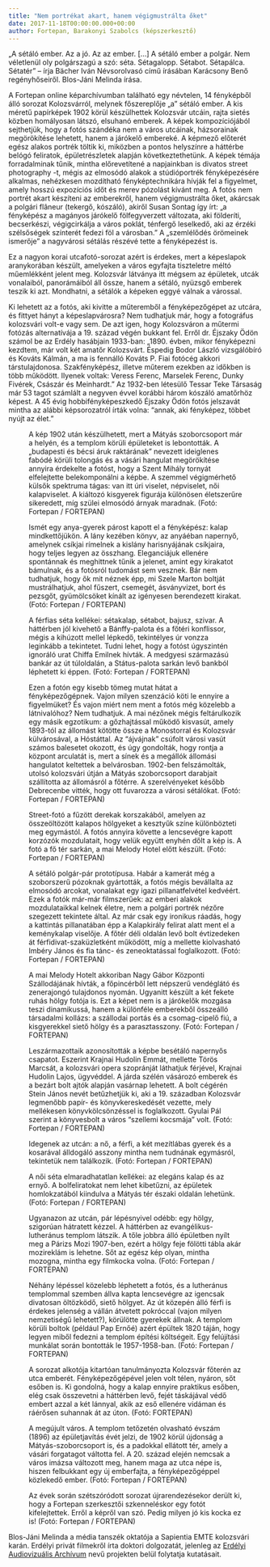 ```yaml
---
title: "Nem portrékat akart, hanem végigmustrálta őket"
date: 2017-11-18T00:00:00.000+00:00
author: Fortepan, Barakonyi Szabolcs (képszerkesztő)
---
```


„A sétáló ember. Az a jó. Az az ember. [...] A sétáló ember a polgár. Nem véletlenül oly polgárszagú a szó: séta. Sétagalopp. Sétabot. Sétapálca. Sétatér” – írja Bächer Iván Névsorolvasó című írásában Karácsony Benő regényhőseiről. Blos-Jáni Melinda írása.

A Fortepan online képarchívumban található egy névtelen, 14 fényképből álló sorozat Kolozsvárról, melynek főszereplője „a” sétáló ember. A kis méretű papírképek 1902 körül készülhettek Kolozsvár utcáin, rajta sietés közben homályosan látszó, elsuhanó emberek. A képek kompozíciójából sejthetjük, hogy a fotós szándéka nem a város utcáinak, házsorainak megörökítése lehetett, hanem a járókelő embereké. A képmező előterét egész alakos portrék töltik ki, miközben a pontos helyszínre a háttérbe belógó feliratok, épületrészletek alapján következtethetünk. A képek témája forradalminak tűnik, mintha előrevetítené a napjainkban is divatos street photography -t, mégis az elmosódó alakok a stúdióportrék fényképezésére alkalmas, nehézkesen mozdítható fényképtechnikára hívják fel a figyelmet, amely hosszú expozíciós időt és merev pózolást kívánt meg. A fotós nem portrét akart készíteni az emberekről, hanem végigmustrálta őket, akárcsak a polgári flâneur (tekergő, kószáló), akiről Susan Sontag így írt: „a fényképész a magányos járókelő fölfegyverzett változata, aki földeríti, becserkészi, végigcirkálja a város poklát, ténfergő leselkedő, aki az érzéki szélsőségek színterét fedezi föl a városban.” A „szemlélődés örömeinek ismerője” a nagyvárosi sétálás részévé tette a fényképezést is.

Ez a nagyon korai utcafotó-sorozat azért is érdekes, mert a képeslapok aranykorában készült, amelyeken a város egyfajta tiszteletre méltó műemlékként jelent meg. Kolozsvár látványa itt mégsem az épületek, utcák vonalaiból, panorámáiból áll össze, hanem a sétáló, nyüzsgő emberek teszik ki azt. Mondhatni, a sétálók a képeken eggyé válnak a várossal.

Ki lehetett az a fotós, aki kivitte a műteremből a fényképezőgépet az utcára, és fittyet hányt a képeslapvárosra? Nem tudhatjuk már, hogy a fotográfus kolozsvári volt-e vagy sem. De azt igen, hogy Kolozsváron a műtermi fotózás alternatívája a 19. század végén bukkant fel. Erről dr. Éjszaky Ödön számol be az Erdély hasábjain 1933-ban: „1890. évben, mikor fényképezni kezdtem, már volt két amatőr Kolozsvárt. Éspedig Bodor László vizsgálóbíró és Kováts Kálmán, a ma is fennálló Kováts P. Fiai fotócég akkori társtulajdonosa. Szakfényképész, illetve műterem ezekben az időkben is több működött. Ilyenek voltak: Veress Ferenc, Marselek Ferenc, Dunky Fivérek, Császár és Meinhardt.” Az 1932-ben létesülő Tessar Teke Társaság már 53 tagot számlált a negyven évvel korábbi három kószáló amatőrhöz képest. A 45 évig hobbifényképeszkedő Éjszaky Ödön fotós jelszavát mintha az alábbi képsorozatról írták volna: “annak, aki fényképez, többet nyújt az élet.”

<figure>
<img src="/images/18667661_9ec52ff06764a7f7a87b541491b0e0bd_wm.jpg" alt="" />
<figcaption>A kép 1902 után készülhetett, mert a Mátyás szoborcsoport már a helyén, és a templom körüli épületeket is lebontották. A „budapesti és bécsi áruk raktárának” nevezett ideiglenes fabódé körüli tolongás és a vásári hangulat megörökítése annyira érdekelte a fotóst, hogy a Szent Mihály tornyát elfelejtette belekomponálni a képbe. A szemmel végigmérhető külsők spektruma tágas: van itt úri viselet, népviselet, női kalapviselet. A kiáltozó kisgyerek figurája különösen életszerűre sikeredett, míg szülei elmosódó árnyak maradnak. (Fotó: Fortepan / FORTEPAN)</figcaption>
</figure>

<figure>
<img src="/images/18667613_6c0333b09460b62fb3f4bdbcfecbc1eb_wm.jpg" alt="" />
<figcaption>Ismét egy anya-gyerek párost kapott el a fényképész: kalap mindkettőjükön. A lány kezében könyv, az anyáéban napernyő, amelynek csíkjai rímelnek a kislány harisnyájának csíkjaira, hogy teljes legyen az összhang. Eleganciájuk ellenére spontánnak és meghittnek tűnik a jelenet, amint egy kirakatot bámulnak, és a fotósról tudomást sem vesznek. Bár nem tudhatjuk, hogy ők mit néznek épp, mi Szele Marton boltját mustrálhatjuk, ahol fűszert, csemegét, ásványvizet, bort és pezsgőt, gyümölcsöket kínált az igényesen berendezett kirakat. (Fotó: Fortepan / FORTEPAN)</figcaption>
</figure>

<figure>
<img src="/images/18746741_94228cc1015c99cbb67e03c2907b3276_wm.jpg" alt="" />
<figcaption>A férfias séta kellékei: sétakalap, sétabot, bajusz, szivar. A háttérben jól kivehető a Bánffy-palota és a főtéri konflissor, mégis a kihúzott mellel lépkedő, tekintélyes úr vonzza leginkább a tekintetet. Tudni lehet, hogy a fotóst úgyszintén ignoráló urat Chiffa Emilnek hívták. A medgyesi származású bankár az út túloldalán, a Státus-palota sarkán levő bankból léphetett ki éppen. (Fotó: Fortepan / FORTEPAN)</figcaption>
</figure>

<figure>
<img src="/images/18746733_f3f543ad3f7a6ed81066b1e865e99096_wm.jpg" alt="" />
<figcaption>Ezen a fotón egy kisebb tömeg mutat hátat a fényképezőgépnek. Vajon milyen szenzáció köti le ennyire a figyelmüket? És vajon miért nem ment a fotós még közelebb a látnivalóhoz? Nem tudhatjuk. A mai nézőnek mégis feltárulkozik egy másik egzotikum: a gőzhajtással működő kisvasút, amely 1893-tól az állomást kötötte össze a Monostorral és Kolozsvár külvárosával, a Hóstáttal. Az “ájvájnak” csúfolt városi vasút számos balesetet okozott, és úgy gondolták, hogy rontja a központ arculatát is, mert a sínek és a megállók állomási hangulatot keltettek a belvárosban. 1902-ben felszámolták, utolsó kolozsvári útján a Mátyás szoborcsoport darabjait szállította az állomásról a főtérre. A szerelvényeket később Debrecenbe vitték, hogy ott fuvarozza a városi sétálókat. (Fotó: Fortepan / FORTEPAN)</figcaption>
</figure>

<figure>
<img src="/images/18746735_edc21ba6182bd900aa6b965ed400aa19_wm.jpg" alt="" />
<figcaption>Street-fotó a fűzött derekak korszakából, amelyen az összeöltözött kalapos hölgyeket a kesztyűk színe különbözteti meg egymástól. A fotós annyira követte a lencsevégre kapott korzózók mozdulatait, hogy velük együtt enyhén dőlt a kép is. A fotó a fő tér sarkán, a mai Melody Hotel előtt készült. (Fotó: Fortepan / FORTEPAN)</figcaption>
</figure>

<figure>
<img src="/images/18746745_d4fa36654665e7a487bfbc5c9e98b544_wm.jpg" alt="" />
<figcaption>A sétáló polgár-pár prototípusa. Habár a kamerát még a szoborszerű pózoknak gyártották, a fotós mégis bevállalta az elmosódó arcokat, vonalakat egy igazi pillanatfelvétel kedvéért. Ezek a fotók már-már filmszerűek: az emberi alakok mozdulataikkal kelnek életre, nem a polgári portrék nézőre szegezett tekintete által. Az már csak egy ironikus ráadás, hogy a kattintás pillanatában épp a Kalapkirály felirat alatt ment el a keménykalap viselője. A főtér déli oldalán levő bolt évtizedeken át férfidivat-szaküzletként működött, míg a mellette kiolvasható Imbéry János és fia tánc- és zeneoktatással foglalkozott. (Fotó: Fortepan / FORTEPAN)</figcaption>
</figure>

<figure>
<img src="/images/18667611_49fd0e745bb13d2e1ec22cc0b292a27a_wm.jpg" alt="" />
<figcaption>A mai Melody Hotelt akkoriban Nagy Gábor Központi Szállodájának hívták, a főpincérből lett népszerű vendéglátó és zenerajongó tulajdonos nyomán. Ugyanitt készült a két fekete ruhás hölgy fotója is. Ezt a képet nem is a járókelők mozgása teszi dinamikussá, hanem a különféle emberekből összeálló társadalmi kollázs: a szállodai portás és a csomag-cipelő fiú, a kisgyerekkel siető hölgy és a parasztasszony. (Fotó: Fortepan / FORTEPAN)</figcaption>
</figure>

<figure>
<img src="/images/18746743_3930d8442260b4e5decd441238fc6363_wm.jpg" alt="" />
<figcaption>Leszármazottaik azonosították a képbe besétáló napernyős csapatot. Eszerint Krajnai Hudolin Emmát, mellette Törös Marcsát, a kolozsvári opera szopránját láthatjuk férjével, Krajnai Hudolin Lajos, ügyvéddel. A járda szélén vásározó emberek és a bezárt bolt ajtók alapján vasárnap lehetett. A bolt cégérén Stein János nevét betűzhetjük ki, aki a 19. században Kolozsvár legmenőbb papír- és könyvkereskedését vezette, mely mellékesen könyvkölcsönzéssel is foglalkozott. Gyulai Pál szerint a könyvesbolt a város “szellemi kocsmája” volt. (Fotó: Fortepan / FORTEPAN)</figcaption>
</figure>

<figure>
<img src="/images/18746747_d4221df97eac75190ce6ba61923992a6_wm.jpg" alt="" />
<figcaption>Idegenek az utcán: a nő, a férfi, a két mezítlábas gyerek és a kosarával álldogáló asszony mintha nem tudnának egymásról, tekintetük nem találkozik. (Fotó: Fortepan / FORTEPAN)</figcaption>
</figure>

<figure>
<img src="/images/18746729_0affb02146dc728df26f1112988f36dd_wm.jpg" alt="" />
<figcaption>A női séta elmaradhatatlan kellékei: az elegáns kalap és az ernyő. A bolfeliratokat nem lehet kibetűzni, az épületek homlokzatából kiindulva a Mátyás tér északi oldalán lehetünk. (Fotó: Fortepan / FORTEPAN)</figcaption>
</figure>

<figure>
<img src="/images/18746737_1e829c3d6e18dcebb1e4fd00b466dd7e_wm.jpg" alt="" />
<figcaption>Ugyanazon az utcán, pár lépésnyivel odébb: egy hölgy, szigorúan hátratett kézzel. A háttérben az evangélikus-lutheránus templom látszik. A tőle jobbra álló épületben nyílt meg a Párizs Mozi 1907-ben, ezért a hölgy feje fölötti tábla akár mozireklám is lehetne. Sőt az egész kép olyan, mintha mozogna, mintha egy filmkocka volna. (Fotó: Fortepan / FORTEPAN)</figcaption>
</figure>

<figure>
<img src="/images/18746739_33d7b258fd4db974d11ba3fcb6716173_wm.jpg" alt="" />
<figcaption>Néhány lépéssel közelebb léphetett a fotós, és a lutheránus templommal szemben állva kapta lencsevégre az igencsak divatosan öltözködő, siető hölgyet. Az út közepén álló férfi is érdekes jelenség a vállán átvetett pokróccal (vajon milyen nemzetiségű lehetett?), körülötte gyerekek állnak. A templom körüli boltok (például Pap Ernőé) azért épültek 1820 táján, hogy legyen miből fedezni a templom építési költségeit. Egy felújítási munkálat során bontották le 1957-1958-ban. (Fotó: Fortepan / FORTEPAN)</figcaption>
</figure>

<figure>
<img src="/images/18725767_3db1802e1a927ad0c2dfc79af0aa832b_wm.jpg" alt="" />
<figcaption>A sorozat alkotója kitartóan tanulmányozta Kolozsvár főterén az utca emberét. Fényképezőgépével jelen volt télen, nyáron, sőt esőben is. Ki gondolná, hogy a kalap ennyire praktikus esőben, elég csak összevetni a háttérben levő, fejét táskájával védő embert azzal a két lánnyal, akik az eső ellenére vidáman és ráérősen suhannak át az úton. (Fotó: FORTEPAN)</figcaption>
</figure>

<figure>
<img src="/images/18746731_d6ca2d53f92df369f31f822f0d9d4be5_wm.jpg" alt="" />
<figcaption>A megújult város. A templom tetőzetén olvasható évszám (1896) az épületjavítás évét jelzi, de 1902 körül újdonság a Mátyás-szoborcsoport is, és a padokkal ellátott tér, amely a vásári forgatagot váltotta fel. A 20. század elején nemcsak a város imázsa változott meg, hanem maga az utca népe is, hiszen felbukkant egy új emberfajta, a fényképezőgéppel közlekedő ember. (Fotó: Fortepan / FORTEPAN)</figcaption>
</figure>

<figure>
<img src="/images/18746749_9d74d0c19069ead1e3025c097babe6aa_wm.jpg" alt="" />
<figcaption>Az évek során szétszóródott sorozat újrarendezésekor derült ki, hogy a Fortepan szerkesztői szkenneléskor egy fotót kifelejtettek. Erről a képről van szó. Pedig milyen jó kis kocka ez is! (Fotó: Fortepan / FORTEPAN)</figcaption>
</figure>

Blos-Jáni Melinda a média tanszék oktatója a Sapientia EMTE kolozsvári karán. Erdélyi privát filmekről írta doktori dolgozatát, jelenleg az [Erdélyi Audiovizuális Archívum](http://film.sapientia.ro/hu/erdelyi-audiovizualis-archivum) nevű projekten belül folytatja kutatásait.
